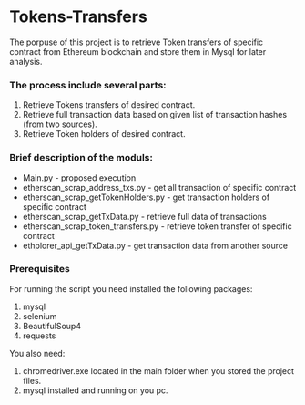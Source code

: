 # Tokens-Transfers

The porpuse of this project is to retrieve Token transfers of specific contract from Ethereum blockchain and store them in Mysql for later analysis.

### The process include several parts:
1. Retrieve Tokens transfers of desired contract.
2. Retrieve full transaction data based on given list of transaction hashes (from two sources).
3. Retrieve Token holders of desired contract.

### Brief description of the moduls:
* Main.py	- proposed execution	
* etherscan_scrap_address_txs.py	- get all transaction of specific contract	
* etherscan_scrap_getTokenHolders.py	- get transaction holders of specific contract	
* etherscan_scrap_getTxData.py	- retrieve full data of transactions	
* etherscan_scrap_token_transfers.py	- retrieve token transfer of specific contract	
* ethplorer_api_getTxData.py	- get transaction data from another source

### Prerequisites
For running the script you need installed the following packages:
1. mysql
2. selenium
3. BeautifulSoup4
4. requests

You also need:
1. chromedriver.exe located in the main folder when you stored the project files.
2. mysql installed and running on you pc.
